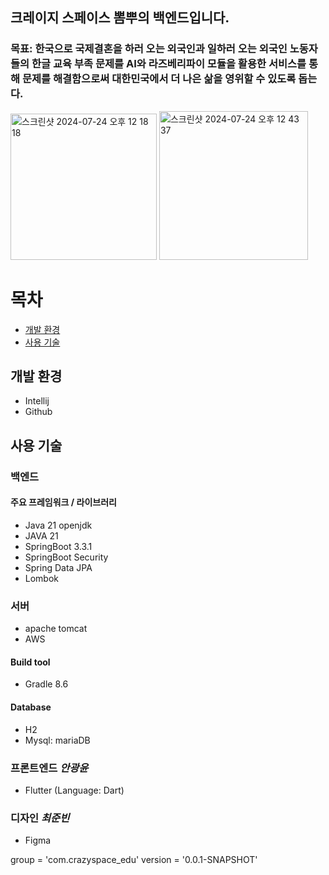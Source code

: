## 크레이지 스페이스 뽐뿌의 백엔드입니다.
### 목표: 한국으로 국제결혼을 하러 오는 외국인과 일하러 오는 외국인 노동자들의 한글 교육 부족 문제를 AI와 라즈베리파이 모듈을 활용한 서비스를 통해 문제를 해결함으로써 대한민국에서 더 나은 삶을 영위할 수 있도록 돕는다.
<img width="234" alt="스크린샷 2024-07-24 오후 12 18 18" src="https://github.com/user-attachments/assets/d3e1b964-4f23-4797-bb7f-eca7042eec12">
<img width="238" alt="스크린샷 2024-07-24 오후 12 43 37" src="https://github.com/user-attachments/assets/719cdb77-db56-45b2-975f-24b9c91d5955">

# 목차
- [개발 환경](#개발-환경)
- [사용 기술](#사용-기술)

## 개발 환경
- Intellij
- Github

## 사용 기술
### 백엔드
#### 주요 프레임워크 / 라이브러리
- Java 21 openjdk
- JAVA 21
- SpringBoot 3.3.1
- SpringBoot Security
- Spring Data JPA
- Lombok

### 서버
- apache tomcat
- AWS

#### Build tool
- Gradle 8.6

#### Database
- H2
- Mysql: mariaDB

### 프론트엔드 *안광윤*
- Flutter (Language: Dart)

### 디자인 *최준빈*
- Figma

group = 'com.crazyspace_edu'
version = '0.0.1-SNAPSHOT'

